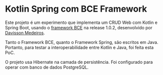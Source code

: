 # Kotlin Spring com BCE Framework

Este projeto é um experimento que implementa um CRUD Web com Kotlin e Spring Boot, usando o [framework BCE](https://github.com/dvsmedeiros/bce) na release 1.0.2, desenvolvido por [Davisson Medeiros](https://github.com/dvsmedeiros).

Tanto o Framework BCE, quanto o Framework Spring, são escritos em Java. Portanto, para testar a interoperabilidade entre Kotlin e Java, foi feita esta PoC.

O projeto usa Hibernate na camada de persistência. Foi configurado para operar com banco de dados PostgreSQL.
